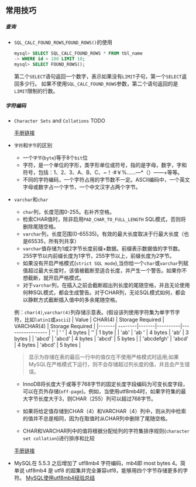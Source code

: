 ## 常用技巧

##### 查询
* `SQL_CALC_FOUND_ROWS`,`FOUND_ROWS()`的使用

  ```sql
  mysql> SELECT SQL_CALC_FOUND_ROWS * FROM tbl_name
  -> WHERE id > 100 LIMIT 10;
  mysql> SELECT FOUND_ROWS();
  ```
  第二个`SELECT`语句返回一个数字，表示如果没有`LIMIT`子句，第一个`SELECT`返回多少行。
  如果不使用`SQL_CALC_FOUND_ROWS`参数，第二个语句返回的是`LIMIT`限制的行数。

##### 字符编码
* `Character Sets` and `Collations`
TODO

  [手册链接](https://dev.mysql.com/doc/refman/8.0/en/charset.html)

* `字符`和`字节`的区别
  - 一个`字节`(`byte`)等于8个`bit`位
  - 字符，是一个单位的字形，类字形单位或符号，指的是字母，数字，字和符号，包括：1、2、3、A、B、C、~！·#￥%……—*（）——+等等。
  - 不同的字符编码，一个字符占用的字节数不一定。ASCII编码中，一个英文字母或数字占一个字节，一个中文汉字占两个字节。

* `varchar`和`char`
  - `char`列，长度范围0-255。右补齐空格。
  - 检索CHAR值时，除非启用`PAD_CHAR_TO_FULL_LENGTH` SQL模式，否则将删除尾随空格。
  - `varchar`列，长度范围(0-65535)。有效的最大长度取决于行最大长度（也是65535，所有列共享）
  - `varchar`值存储为1或2字节长度前缀+数据。前缀表示数据值的字节数。255字节以内前缀长度为1字节，255字节以上，前缀长度为2字节。
  - 如果没有开启严格模式(`strict SQL mode`),当你给一个`char`或`varchar`列赋值超过最大长度时，该值被截断至适合长度，并产生一个警告。如果你不想截断，就开启严格模式。
  - 对于`varchar`列，在插入之前会截断超出列长度的尾随空格，并且无论使用何种SQL模式，都会生成警告。对于CHAR列，无论SQL模式如何，都会以静默方式截断插入值中的多余尾随空格。
  
  例：`char(4)`,`varchar(4)`列存储示意表。(假设该列使用字符集为单字节字符，比如`latin1`或`ascii`)
  | Value |	CHAR(4) |	Storage Required |	VARCHAR(4) |	Storage Required |
  |-------| --------|-------|----------|-----------------
  | '' |	'    ' |	4 bytes |	'' |	1 byte |
  | 'ab' |	'ab  ' |	4 bytes |	'ab' |	3 bytes |
  | 'abcd' |	'abcd' |	4 bytes |	'abcd' |	5 bytes |
  | 'abcdefgh' |	'abcd' |	4 bytes |	'abcd' |	5 bytes |
  > 显示为存储在表的最后一行中的值仅在不使用严格模式时适用;如果MySQL在严格模式下运行，则不会存储超过列长度的值，并且会产生错误。

  - InnoDB将长度大于或等于768字节的固定长度字段编码为可变长度字段，可以在页外存储(`off-page`)。例如，当使用utf8mb4时，如果字符集的最大字节长度大于3，则CHAR（255）列可以超过768字节。

  - 如果将给定值存储到CHAR（4）和VARCHAR（4）列中，则从列中检索的值并不总是相同，因为在取值时从CHAR列中删除了尾随空格。

  - CHAR和VARCHAR列中的值将根据分配给列的字符集排序规则(`character set collation`)进行排序和比较

  [手册链接](https://dev.mysql.com/doc/refman/8.0/en/char.html)


* MySQL在 5.5.3 之后增加了 utf8mb4 字符编码，mb4即 most bytes 4。简单说 utf8mb4 是 utf8 的超集并完全兼容utf8，能够用四个字节存储更多的字符。
[MySQL使用utf8mb4经验总结](http://seanlook.com/2016/10/23/mysql-utf8mb4/)
